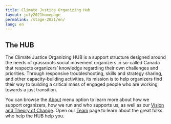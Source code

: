 ```yaml
---
title: Climate Justice Organizing Hub
layout: july2021homepage
permalink: /stage-2021/en/
lang: en
---
```

## The HUB

The Climate Justice Organizing HUB is a support structure designed around the needs of grassroots social movement organizers in so-called Canada that respects organizers’ knowledge regarding their own challenges and priorities. Through responsive troubleshooting, skills and strategy sharing, and other capacity-building activities, its mission is to help organizers find their way to building a critical mass of engaged people who are working towards a just transition.

You can browse the [About](/stage-2021/en/about/) menu option to learn more about how we support organizers, how we run and who supports us, as well as our [Vision and Theory of Change](/stage-2021/en/vision/). Open our [Team](/stage-2021/en/team/) page to learn about the great folks who help the HUB help you.